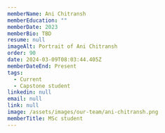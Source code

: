 ```yaml
---
memberName: Ani Chitransh
memberEducation: ""
memberDate: 2023
memberBio: TBD
resume: null
imageAlt: Portrait of Ani Chitransh
order: 90
date: 2024-03-09T08:03:44.405Z
memberDateEnd: Present
tags:
  - Current
  - Capstone student
linkedin: null
email: null
link: null
image: /assets/images/our-team/ani-chitransh.png
memberTitle: MSc student
---
```

